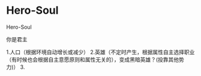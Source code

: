 # Hero-Soul
Hero-Soul

你是君主

1.人口（根据环境自动增长或减少）
2.英雄（不定时产生，根据属性自主选择职业（有时候也会根据自主意愿原则和属性无关的），变成黑暗英雄？(投靠其他势力)）
3.
